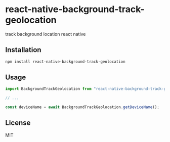 # react-native-background-track-geolocation

track background location react native

## Installation

```sh
npm install react-native-background-track-geolocation
```

## Usage

```js
import BackgroundTrackGeolocation from "react-native-background-track-geolocation";

// ...

const deviceName = await BackgroundTrackGeolocation.getDeviceName();
```

## License

MIT
